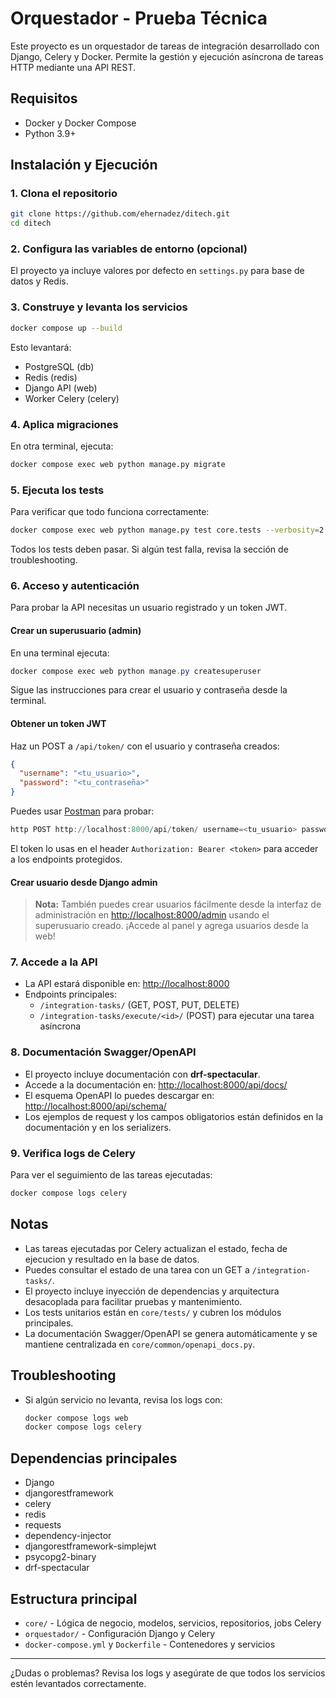 # Orquestador - Prueba Técnica

Este proyecto es un orquestador de tareas de integración desarrollado con Django, Celery y Docker. Permite la gestión y ejecución asíncrona de tareas HTTP mediante una API REST.

## Requisitos
- Docker y Docker Compose
- Python 3.9+

## Instalación y Ejecución

### 1. Clona el repositorio
```sh
git clone https://github.com/ehernadez/ditech.git
cd ditech
```

### 2. Configura las variables de entorno (opcional)
El proyecto ya incluye valores por defecto en `settings.py` para base de datos y Redis.

### 3. Construye y levanta los servicios
```sh
docker compose up --build
```
Esto levantará:
- PostgreSQL (db)
- Redis (redis)
- Django API (web)
- Worker Celery (celery)

### 4. Aplica migraciones
En otra terminal, ejecuta:
```sh
docker compose exec web python manage.py migrate
```

### 5. Ejecuta los tests
Para verificar que todo funciona correctamente:
```sh
docker compose exec web python manage.py test core.tests --verbosity=2
```
Todos los tests deben pasar. Si algún test falla, revisa la sección de troubleshooting.

### 6. Acceso y autenticación
Para probar la API necesitas un usuario registrado y un token JWT.

#### Crear un superusuario (admin)
En una terminal ejecuta:
```powershell
docker compose exec web python manage.py createsuperuser
```
Sigue las instrucciones para crear el usuario y contraseña desde la terminal.

#### Obtener un token JWT
Haz un POST a `/api/token/` con el usuario y contraseña creados:
```json
{
  "username": "<tu_usuario>",
  "password": "<tu_contraseña>"
}
```
Puedes usar [Postman](https://www.postman.com/) para probar:
```powershell
http POST http://localhost:8000/api/token/ username=<tu_usuario> password=<tu_contraseña>
```
El token lo usas en el header `Authorization: Bearer <token>` para acceder a los endpoints protegidos.

#### Crear usuario desde Django admin
> **Nota:** También puedes crear usuarios fácilmente desde la interfaz de administración en [http://localhost:8000/admin](http://localhost:8000/admin) usando el superusuario creado. ¡Accede al panel y agrega usuarios desde la web!

### 7. Accede a la API
- La API estará disponible en: [http://localhost:8000](http://localhost:8000)
- Endpoints principales:
  - `/integration-tasks/` (GET, POST, PUT, DELETE)
  - `/integration-tasks/execute/<id>/` (POST) para ejecutar una tarea asíncrona

### 8. Documentación Swagger/OpenAPI
- El proyecto incluye documentación con **drf-spectacular**.
- Accede a la documentación en: [http://localhost:8000/api/docs/](http://localhost:8000/api/docs/)
- El esquema OpenAPI lo puedes descargar en: [http://localhost:8000/api/schema/](http://localhost:8000/api/schema/)
- Los ejemplos de request y los campos obligatorios están definidos en la documentación y en los serializers.

### 9. Verifica logs de Celery
Para ver el seguimiento de las tareas ejecutadas:
```powershell
docker compose logs celery
```

## Notas
- Las tareas ejecutadas por Celery actualizan el estado, fecha de ejecucion y resultado en la base de datos.
- Puedes consultar el estado de una tarea con un GET a `/integration-tasks/`.
- El proyecto incluye inyección de dependencias y arquitectura desacoplada para facilitar pruebas y mantenimiento.
- Los tests unitarios están en `core/tests/` y cubren los módulos principales.
- La documentación Swagger/OpenAPI se genera automáticamente y se mantiene centralizada en `core/common/openapi_docs.py`.

## Troubleshooting
- Si algún servicio no levanta, revisa los logs con:
  ```sh
  docker compose logs web
  docker compose logs celery
  ```

## Dependencias principales
- Django
- djangorestframework
- celery
- redis
- requests
- dependency-injector
- djangorestframework-simplejwt
- psycopg2-binary
- drf-spectacular

## Estructura principal
- `core/` - Lógica de negocio, modelos, servicios, repositorios, jobs Celery
- `orquestador/` - Configuración Django y Celery
- `docker-compose.yml` y `Dockerfile` - Contenedores y servicios

---

¿Dudas o problemas? Revisa los logs y asegúrate de que todos los servicios estén levantados correctamente.
